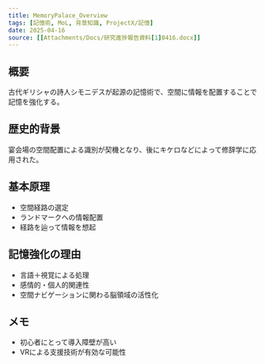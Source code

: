 ```yaml
---
title: MemoryPalace_Overview
tags: [記憶術, MoL, 背景知識, ProjectX/記憶]
date: 2025-04-16
source: [[Attachments/Docs/研究進捗報告資料[1]0416.docx]]
---
```


## 概要
古代ギリシャの詩人シモニデスが起源の記憶術で、空間に情報を配置することで記憶を強化する。

## 歴史的背景
宴会場の空間配置による識別が契機となり、後にキケロなどによって修辞学に応用された。

## 基本原理
- 空間経路の選定
- ランドマークへの情報配置
- 経路を辿って情報を想起

## 記憶強化の理由
- 言語＋視覚による処理
- 感情的・個人的関連性
- 空間ナビゲーションに関わる脳領域の活性化

## メモ
- 初心者にとって導入障壁が高い
- VRによる支援技術が有効な可能性
